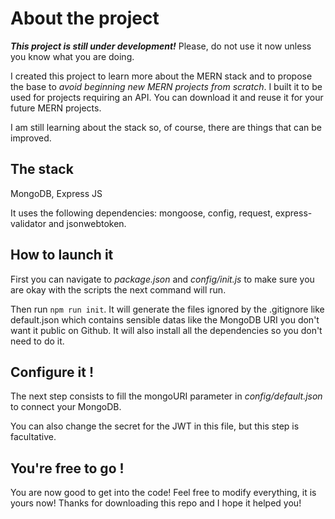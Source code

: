 # About the project

***This project is still under development!***
Please, do not use it now unless you know what you are doing.

I created this project to learn more about the MERN stack and to propose the base to *avoid beginning new MERN projects from scratch*. I built it to be used for projects requiring an API.
You can download it and reuse it for your future MERN projects.

I am still learning about the stack so, of course, there are things that can be improved.

## The stack

MongoDB, Express JS

It uses the following dependencies: mongoose, config, request, express-validator and jsonwebtoken.

## How to launch it

First you can navigate to *package.json* and *config/init.js* to make sure you are okay with the scripts the next command will run.

Then run `npm run init`. It will generate the files ignored by the .gitignore like default.json which contains sensible datas like the MongoDB URI you don't want it public on Github. It will also install all the dependencies so you don't need to do it.

## Configure it !

The next step consists to fill the mongoURI parameter in *config/default.json* to connect your MongoDB.

You can also change the secret for the JWT in this file, but this step is facultative.

## You're free to go !

You are now good to get into the code! Feel free to modify everything, it is yours now! Thanks for downloading this repo and I hope it helped you!